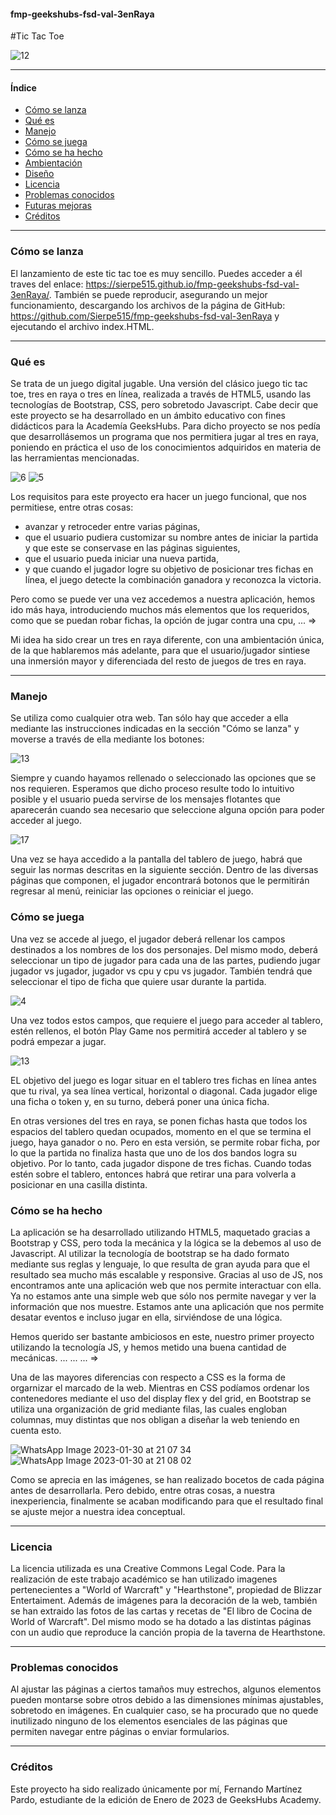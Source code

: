 #### fmp-geekshubs-fsd-val-3enRaya

#Tic Tac Toe

![12](https://user-images.githubusercontent.com/121863208/219944283-e94de545-38d5-44a4-9572-cabbb1d95829.JPG)

***

#### Índice

- [Cómo se lanza](#cómo-se-lanza)
- [Qué es](#qué-es)
- [Manejo](#manejo)
- [Cómo se juega](#como-se-juega)
- [Cómo se ha hecho](#cómo-se-ha-hecho)
- [Ambientación](#ambientacion)
- [Diseño](#diseño)
- [Licencia](#licencia)
- [Problemas conocidos](#problemas-conocidos)
- [Futuras mejoras](#futuras-mejoras)
- [Créditos](#créditos)

***

### Cómo se lanza

El lanzamiento de este tic tac toe es muy sencillo. Puedes acceder a él traves del enlace: https://sierpe515.github.io/fmp-geekshubs-fsd-val-3enRaya/.
También se puede reproducir, asegurando un mejor funcionamiento, descargando los archivos de la página de GitHub: https://github.com/Sierpe515/fmp-geekshubs-fsd-val-3enRaya y ejecutando el archivo index.HTML.

***

### Qué es

Se trata de un juego digital jugable. Una versión del clásico juego tic tac toe, tres en raya o tres en línea, realizada a través de HTML5, usando las tecnologías de Bootstrap, CSS, pero sobretodo Javascript.
Cabe decir que este proyecto se ha desarrollado en un ámbito educativo con fines didácticos para la Academía GeeksHubs.
Para dicho proyecto se nos pedía que desarrollásemos un programa que nos permitiera jugar al tres en raya, poniendo en práctica el uso de los conocimientos adquiridos en materia de las herramientas mencionadas.

![6](https://user-images.githubusercontent.com/121863208/219943424-666cb7c4-e1dd-4ae8-a5eb-59b90188cd73.JPG)
![5](https://user-images.githubusercontent.com/121863208/219943429-59f94d94-167c-414e-88b3-385cca4af881.JPG)

Los requisitos para este proyecto era hacer un juego funcional, que nos permitiese, entre otras cosas: 
  - avanzar y retroceder entre varias páginas, 
  - que el usuario pudiera customizar su nombre antes de iniciar la partida y que este se conservase en las páginas siguientes,
  - que el usuario pueda iniciar una nueva partida,
  - y que cuando el jugador logre su objetivo de posicionar tres fichas en línea, el juego detecte la combinación ganadora y reconozca la victoria.
 
 Pero como se puede ver una vez accedemos a nuestra aplicación, hemos ido más haya, introduciendo muchos más elementos que los requeridos, como que se puedan robar fichas, la opción de jugar contra una cpu, ...
 =>

Mi idea ha sido crear un tres en raya diferente, con una ambientación única, de la que hablaremos más adelante, para que el usuario/jugador sintiese una inmersión mayor y diferenciada del resto de juegos de tres en raya.

***

### Manejo

Se utiliza como cualquier otra web. Tan sólo hay que acceder a ella mediante las instrucciones indicadas en la sección "Cómo se lanza" y moverse a través de ella mediante los botones:

![13](https://user-images.githubusercontent.com/121863208/219944434-cf0b7a54-f0af-4000-9ca6-6e895cd889c6.JPG)


Siempre y cuando hayamos rellenado o seleccionado las opciones que se nos requieren. Esperamos que dicho proceso resulte todo lo intuitivo posible y el usuario pueda servirse de los mensajes flotantes que aparecerán cuando sea necesario que seleccione alguna opción para poder acceder al juego.

![17](https://user-images.githubusercontent.com/121863208/219944258-aa04e514-f362-4ac5-9cae-b84a6a497c94.JPG)

Una vez se haya accedido a la pantalla del tablero de juego, habrá que seguir las normas descritas en la siguiente sección. 
Dentro de las diversas páginas que componen, el jugador encontrará botonos que le permitirán regresar al menú, reiniciar las opciones o reiniciar el juego.

### Cómo se juega

Una vez se accede al juego, el jugador deberá rellenar los campos destinados a los nombres de los dos personajes. Del mismo modo, deberá seleccionar un tipo de jugador para cada una de las partes, pudiendo jugar jugador vs jugador, jugador vs cpu y cpu vs jugador. También tendrá que seleccionar el tipo de ficha que quiere usar durante la partida.

![4](https://user-images.githubusercontent.com/121863208/219944866-93ab4bf5-52c2-4e68-9785-b0efff37a84e.JPG)

Una vez todos estos campos, que requiere el juego para acceder al tablero, estén rellenos, el botón Play Game nos permitirá acceder al tablero y se podrá empezar a jugar.

![13](https://user-images.githubusercontent.com/121863208/219944959-2e32032c-cdf4-4b3d-9584-d83dbb98e3df.JPG)

EL objetivo del juego es logar situar en el tablero tres fichas en línea antes que tu rival, ya sea línea vertical, horizontal o diagonal.
Cada jugador elige una ficha o token y, en su turno, deberá poner una única ficha.

En otras versiones del tres en raya, se ponen fichas hasta que todos los espacios del tablero quedan ocupados, momento en el que se termina el juego, haya ganador o no.
Pero en esta versión, se permite robar ficha, por lo que la partida no finaliza hasta que uno de los dos bandos logra su objetivo.
Por lo tanto, cada jugador dispone de tres fichas. Cuando todas estén sobre el tablero, entonces habrá que retirar una para volverla a posicionar en una casilla distinta.


### Cómo se ha hecho

La aplicación se ha desarrollado utilizando HTML5, maquetado gracias a Bootstrap y CSS, pero toda la mecánica y la lógica se la debemos al uso de Javascript.
Al utilizar la tecnología de bootstrap se ha dado formato mediante sus reglas y lenguaje, lo que resulta de gran ayuda para que el resultado sea mucho más escalable y responsive.
Gracias al uso de JS, nos encontramos ante una aplicación web que nos permite interactuar con ella. Ya no estamos ante una simple web que sólo nos permite navegar y ver la información que nos muestre. Estamos ante una aplicación que nos permite desatar eventos e incluso jugar en ella, sirviéndose de una lógica.

Hemos querido ser bastante ambiciosos en este, nuestro primer proyecto utilizando la tecnología JS, y hemos metido una buena cantidad de mecánicas.
...
...
...
=>

Una de las mayores diferencias con respecto a CSS es la forma de orgarnizar el marcado de la web. Mientras en CSS podíamos ordenar los contenedores mediante el uso del display flex y del grid, en Bootstrap se utiliza una organización de grid mediante filas, las cuales engloban columnas, muy distintas que nos obligan a diseñar la web teniendo en cuenta esto.

![WhatsApp Image 2023-01-30 at 21 07 34](https://user-images.githubusercontent.com/121863208/215604403-05130ab1-4dab-476a-bef4-f0180974a3d7.jpeg)
![WhatsApp Image 2023-01-30 at 21 08 02](https://user-images.githubusercontent.com/121863208/215604419-a6c87291-8c85-45b7-8161-894481dc41f2.jpeg)

Como se aprecia en las imágenes, se han realizado bocetos de cada página antes de desarrollarla. Pero debido, entre otras cosas, a nuestra inexperiencia, finalmente se acaban modificando para que el resultado final se ajuste mejor a nuestra idea conceptual.

***

### Licencia

La licencia utilizada es una Creative Commons Legal Code.
Para la realización de este trabajo académico se han utilizado imagenes pertenecientes a "World of Warcraft" y "Hearthstone", propiedad de Blizzar Entertaiment.
Además de imágenes para la decoración de la web, también se han extraido las fotos de las cartas y recetas de "El libro de Cocina de World of Warcraft".
Del mismo modo se ha dotado a las distintas páginas con un audio que reproduce la canción propia de la taverna de Hearthstone.

***

### Problemas conocidos

Al ajustar las páginas a ciertos tamaños muy estrechos, algunos elementos pueden montarse sobre otros debido a las dimensiones mínimas ajustables, sobretodo en imágenes. En cualquier caso, se ha procurado que no quede inutilizado ninguno de los elementos esenciales de las páginas que permiten navegar entre páginas o enviar formularios.

***

### Créditos

Este proyecto ha sido realizado únicamente por mí, Fernando Martínez Pardo, estudiante de la edición de Enero de 2023 de GeeksHubs Academy.
